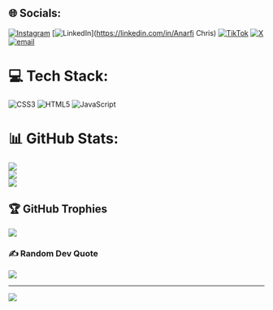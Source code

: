 
## 🌐 Socials:
[![Instagram](https://img.shields.io/badge/Instagram-%23E4405F.svg?logo=Instagram&logoColor=white)](https://instagram.com/Berry.kris) [![LinkedIn](https://img.shields.io/badge/LinkedIn-%230077B5.svg?logo=linkedin&logoColor=white)](https://linkedin.com/in/Anarfi Chris) [![TikTok](https://img.shields.io/badge/TikTok-%23000000.svg?logo=TikTok&logoColor=white)](https://tiktok.com/@Berry.kris) [![X](https://img.shields.io/badge/X-black.svg?logo=X&logoColor=white)](https://x.com/Berry.khris) [![email](https://img.shields.io/badge/Email-D14836?logo=gmail&logoColor=white)](mailto:krisanarfi181@gmail.com) 

# 💻 Tech Stack:
![CSS3](https://img.shields.io/badge/css3-%231572B6.svg?style=for-the-badge&logo=css3&logoColor=white) ![HTML5](https://img.shields.io/badge/html5-%23E34F26.svg?style=for-the-badge&logo=html5&logoColor=white) ![JavaScript](https://img.shields.io/badge/javascript-%23323330.svg?style=for-the-badge&logo=javascript&logoColor=%23F7DF1E)
# 📊 GitHub Stats:
![](https://github-readme-stats.vercel.app/api?username=Berrykris&theme=dark&hide_border=false&include_all_commits=false&count_private=false)<br/>
![](https://nirzak-streak-stats.vercel.app/?user=Berrykris&theme=dark&hide_border=false)<br/>
![](https://github-readme-stats.vercel.app/api/top-langs/?username=Berrykris&theme=dark&hide_border=false&include_all_commits=false&count_private=false&layout=compact)

## 🏆 GitHub Trophies
![](https://github-profile-trophy.vercel.app/?username=Berrykris&theme=radical&no-frame=false&no-bg=true&margin-w=4)

### ✍️ Random Dev Quote
![](https://quotes-github-readme.vercel.app/api?type=horizontal&theme=radical)

---
[![](https://visitcount.itsvg.in/api?id=Berrykris&icon=0&color=0)](https://visitcount.itsvg.in)

<!-- Proudly created with GPRM ( https://gprm.itsvg.in ) -->
